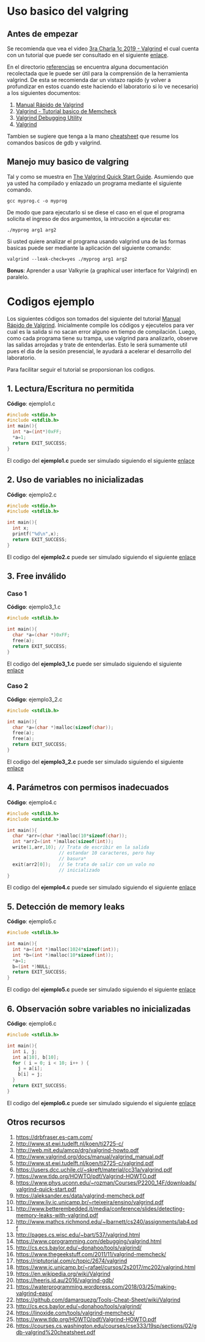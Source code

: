 
# Uso basico del valgring #


## Antes de empezar ##

Se recomienda que vea el video [3ra Charla 1c 2019 - Valgrind](https://www.youtube.com/watch?v=knRei6OBU4Q&t=248s) el cual cuenta con un tutorial que puede ser consultado en el siguiente [enlace](https://docs.google.com/document/d/1flOJ2P2g9UGVRiruuA4OCF6nucbN_BWVI0WDlYTJNf4/edit#heading=h.733pnu8yt7d4).

En el directorio [referencias](./referencias) se encuentra alguna documentación recolectada que le puede ser útil para la comprensión de la herramienta valgrind. De esta se recomienda dar un vistazo rapido (y volver a profundizar en estos cuando este haciendo el laboratorio si lo ve necesario) a los siguientes documentos:
1. [Manual Rápido de Valgrind](./referencias/valgrind.pdf)
2. [Valgrind - Tutorial basico de Memcheck](./referencias/valgrind_slide.pdf)
3. [Valgrind Debugging	Utility](./referencias/Valgrind.pdf)
4. [Valgrind](./referencias/Gunter.Valgrind.pdf)

Tambien se sugiere que tenga a la mano [cheatsheet](https://courses.cs.washington.edu/courses/cse333/19sp/sections/02/gdb-valgrind%20cheatsheet.pdf) que resume los comandos basicos de gdb y valgrind.


## Manejo muy basico de valgring ##

Tal y como se muestra en [The Valgrind Quick Start Guide](http://valgrind.org/docs/manual/quick-start.html). Asumiendo que ya usted ha compilado y enlazado un programa mediante el siguiente comando.

```
gcc myprog.c -o myprog
```

De modo que para ejecutarlo si se diese el caso en el que el programa solicita el ingreso de dos argumentos, la intrucción a ejecutar es:

```
./myprog arg1 arg2
```

Si usted quiere analizar el programa usando valgrind una de las formas basicas puede ser mediante la aplicación del siguiente comando:

```
valgrind --leak-check=yes ./myprog arg1 arg2
```

**Bonus**: Aprender a usar Valkyrie (a graphical user interface for Valgrind) en paralelo.

# Codigos ejemplo #

Los siguientes códigos son tomados del siguiente del tutorial [Manual Rápido de Valgrind](https://users.dcc.uchile.cl/~skreft/material/cc31a/valgrind.pdf). Inicialmente compile los códigos y ejecutelos para ver  cual es la salida si no sacan error alguno en tiempo de compilación. Luego, como cada programa tiene su trampa, use valgrind para analizarlo, observe las salidas arrojadas y trate de entenderlas. Esto le será sumamente util pues el dia de la sesión presencial, le ayudará a acelerar el desarrollo del laboratorio.

Para facilitar seguir el tutorial se proporsionan los codigos.

## 1. Lectura/Escritura no permitida ##

**Código**: ejemplo1.c

```C
#include <stdio.h>
#include <stdlib.h>
int main(){
  int *a=(int*)0xFF;
  *a=1;
  return EXIT_SUCCESS;
}
```

El codigo del **ejemplo1.c** puede ser simulado siguiendo el siguiente [enlace](http://www.pythontutor.com/c.html#code=%23include%20%3Cstdio.h%3E%0A%23include%20%3Cstdlib.h%3E%0A%0Aint%20main%28%29%7B%0A%20%20int%20*a%3D%28int*%290xFF%3B%0A%20%20*a%3D1%3B%0A%20%20return%20EXIT_SUCCESS%3B%0A%7D&curInstr=0&mode=display&origin=opt-frontend.js&py=c&rawInputLstJSON=%5B%5D)

##  2. Uso de variables no inicializadas ##

**Código**: ejemplo2.c

```C
#include <stdio.h>
#include <stdlib.h>

int main(){
  int x;
  printf("%d\n",x);
  return EXIT_SUCCESS;
}
```

El codigo del **ejemplo2.c** puede ser simulado siguiendo el siguiente [enlace](http://www.pythontutor.com/c.html#code=%23include%20%3Cstdio.h%3E%0A%23include%20%3Cstdlib.h%3E%0A%0Aint%20main%28%29%20%7B%0A%20%20int%20x%3B%0A%20%20printf%28%22%25d%5Cn%22,x%29%3B%0A%20%20return%20EXIT_SUCCESS%3B%0A%7D&curInstr=0&mode=display&origin=opt-frontend.js&py=c&rawInputLstJSON=%5B%5D)

## 3. Free inválido ##

### Caso 1 ###

**Código**: ejemplo3_1.c

```C
#include <stdlib.h>

int main(){
  char *a=(char *)0xFF;
  free(a);
  return EXIT_SUCCESS;
}
```

El codigo del **ejemplo3_1.c** puede ser simulado siguiendo el siguiente [enlace](http://www.pythontutor.com/c.html#code=%23include%20%3Cstdlib.h%3E%0A%0Aint%20main%28%29%7B%0A%20%20char%20*a%3D%28char%20*%290xFF%3B%0A%20%20free%28a%29%3B%0A%20%20return%20EXIT_SUCCESS%3B%0A%7D&curInstr=0&mode=display&origin=opt-frontend.js&py=c&rawInputLstJSON=%5B%5D)

### Caso 2 ###

**Código**: ejemplo3_2.c

```C
#include <stdlib.h>

int main(){
  char *a=(char *)malloc(sizeof(char));
  free(a);
  free(a);
  return EXIT_SUCCESS;
}
```

El codigo del **ejemplo3_2.c** puede ser simulado siguiendo el siguiente [enlace](http://www.pythontutor.com/c.html#code=%23include%20%3Cstdlib.h%3E%0A%0Aint%20main%28%29%7B%0A%20%20char%20*a%3D%28char%20*%29malloc%28sizeof%28char%29%29%3B%0A%20%20free%28a%29%3B%0A%20%20free%28a%29%3B%0A%20%20return%20EXIT_SUCCESS%3B%0A%7D&curInstr=0&mode=display&origin=opt-frontend.js&py=c&rawInputLstJSON=%5B%5D)

## 4. Parámetros con permisos inadecuados ##

**Código**: ejemplo4.c

```C
#include <stdlib.h>
#include <unistd.h>

int main(){
  char *arr=(char *)malloc(10*sizeof(char));
  int *arr2=(int *)malloc(sizeof(int));
  write(1,arr,10); // Trata de escribir en la salida 
                   // estandar 10 caracteres, pero hay 
                   // basura*
  exit(arr2[0]);   // Se trata de salir con un valo no 
                   // inicializado
}
```

El codigo del **ejemplo4.c** puede ser simulado siguiendo el siguiente [enlace](http://www.pythontutor.com/c.html#code=%23include%20%3Cstdlib.h%3E%0A%23include%20%3Cunistd.h%3E%0A%0Aint%20main%28%29%7B%0A%20%20char%20*arr%3D%28char%20*%29malloc%2810*sizeof%28char%29%29%3B%0A%20%20int%20*arr2%3D%28int%20*%29malloc%28sizeof%28int%29%29%3B%0A%20%20write%281,arr,10%29%3B%20%20//Trata%20de%20escribir%20en%20la%20salida%20%0A%20%20%20%20%20%20%20%20%20%20%20%20%20%20%20%20%20%20%20%20//%20estandar%2010%20caracteres,%20pero%20hay%20basura%0A%20%20exit%28arr2%5B0%5D%29%3B%20%20%20%20//se%20trata%20de%20salir%20con%20un%20valo%20%0A%20%20%20%20%20%20%20%20%20%20%20%20%20%20%20%20%20%20%20%20//no%20inicializado%0A%7D&curInstr=0&mode=display&origin=opt-frontend.js&py=c&rawInputLstJSON=%5B%5D)

## 5. Detección de memory leaks ##

**Código**: ejemplo5.c

```C
#include <stdlib.h>

int main(){
  int *a=(int *)malloc(1024*sizeof(int));
  int *b=(int *)malloc(10*sizeof(int));
  *a=1;
  b=(int *)NULL;
  return EXIT_SUCCESS;
}
```

El codigo del **ejemplo5.c** puede ser simulado siguiendo el siguiente [enlace](http://www.pythontutor.com/c.html#code=%23include%20%3Cstdlib.h%3E%0A%0Aint%20main%28%29%7B%0A%20%20int%20*a%3D%28int%20*%29malloc%281024*sizeof%28int%29%29%3B%0A%20%20int%20*b%3D%28int%20*%29malloc%2810*sizeof%28int%29%29%3B%0A%20%20*a%3D1%3B%0A%20%20b%3D%28int%20*%29NULL%3B%0A%20%20return%20EXIT_SUCCESS%3B%0A%7D&curInstr=0&mode=display&origin=opt-frontend.js&py=c&rawInputLstJSON=%5B%5D)

## 6. Observación sobre variables no inicializadas ##

**Código**: ejemplo6.c

```C
#include <stdlib.h>

int main(){
  int i, j;
  int a[10], b[10];
  for ( i = 0; i < 10; i++ ) {
    j = a[i];
    b[i] = j;
  }
  return EXIT_SUCCESS;
}
```

El codigo del **ejemplo6.c** puede ser simulado siguiendo el siguiente [enlace](http://www.pythontutor.com/c.html#code=%23include%20%3Cstdlib.h%3E%0A%0Aint%20main%28%29%7B%0A%20%20int%20i,%20j%3B%0A%20%20int%20a%5B10%5D,%20b%5B10%5D%3B%0A%20%20for%20%28%20i%20%3D%200%3B%20i%20%3C%2010%3B%20i%2B%2B%20%29%20%7B%0A%20%20%20%20j%20%3D%20a%5Bi%5D%3B%0A%20%20%20%20b%5Bi%5D%20%3D%20j%3B%0A%20%20%7D%0A%20%20return%20EXIT_SUCCESS%3B%0A%7D&curInstr=0&mode=display&origin=opt-frontend.js&py=c&rawInputLstJSON=%5B%5D)

## Otros recursos ##
1. https://drbfraser.es-cam.com/
2. http://www.st.ewi.tudelft.nl/koen/ti2725-c/
3. http://web.mit.edu/amcp/drg/valgrind-howto.pdf
4. http://www.valgrind.org/docs/manual/valgrind_manual.pdf
5. http://www.st.ewi.tudelft.nl/koen/ti2725-c/valgrind.pdf
6. https://users.dcc.uchile.cl/~skreft/material/cc31a/valgrind.pdf
7. https://www.tldp.org/HOWTO/pdf/Valgrind-HOWTO.pdf
8. https://www.phys.uconn.edu/~rozman/Courses/P2200_14F/downloads/valgrind-quick-start.pdf
9. https://aleksander.es/data/valgrind-memcheck.pdf
10. http://www.liv.ic.unicamp.br/~rteixeira/ensino/valgrind.pdf
11. http://www.betterembedded.it/media/conference/slides/detecting-memory-leaks-with-valgrind.pdf
12. http://www.mathcs.richmond.edu/~lbarnett/cs240/assignments/lab4.pdf
13. http://pages.cs.wisc.edu/~bart/537/valgrind.html
14. https://www.cprogramming.com/debugging/valgrind.html
15. http://cs.ecs.baylor.edu/~donahoo/tools/valgrind/
16. https://www.thegeekstuff.com/2011/11/valgrind-memcheck/
17. https://riptutorial.com/c/topic/2674/valgrind
18. https://www.ic.unicamp.br/~rafael/cursos/2s2017/mc202/valgrind.html
19. https://en.wikipedia.org/wiki/Valgrind
20. https://heeris.id.au/2016/valgrind-gdb/
21. https://waterprogramming.wordpress.com/2018/03/25/making-valgrind-easy/
22. https://github.com/damarquezg/Tools-Cheat-Sheet/wiki/Valgrind
23. http://cs.ecs.baylor.edu/~donahoo/tools/valgrind/
24. https://linoxide.com/tools/valgrind-memcheck/
25. https://www.tldp.org/HOWTO/pdf/Valgrind-HOWTO.pdf
26. https://courses.cs.washington.edu/courses/cse333/19sp/sections/02/gdb-valgrind%20cheatsheet.pdf

